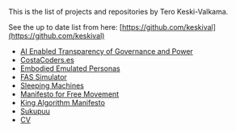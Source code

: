 This is the list of projects and repositories by Tero Keski-Valkama.

See the up to date list from here: [https://github.com/keskival](https://github.com/keskival)

- [AI Enabled Transparency of Governance and Power](ai_enabled_transparency_of_governance_and_power)
- [CostaCoders.es](costacoders.es)
- [Embodied Emulated Personas](embodied-emulated-personas)
- [FAS Simulator](FAS-Simulator)
- [Sleeping Machines](sleeping_machines)
- [Manifesto for Free Movement](manifesto_for_free_movement)
- [King Algorithm Manifesto](king-algorithm-manifesto)
- [Sukupuu](sukupuu)
- [CV](cv)
